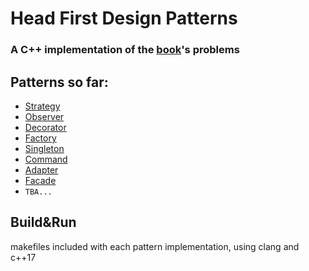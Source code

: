 # Head First Design Patterns
### A C++ implementation of the [book](https://www.oreilly.com/library/view/head-first-design/0596007124/)'s problems

## Patterns so far:
- [Strategy](Strategy)
- [Observer](Observer)
- [Decorator](Decorator)
- [Factory](Factory)
- [Singleton](Singleton)
- [Command](Command)
- [Adapter](Adapter)
- [Facade](Facade)
- `TBA...`

## Build&Run
makefiles included with each pattern implementation, using clang and c++17
